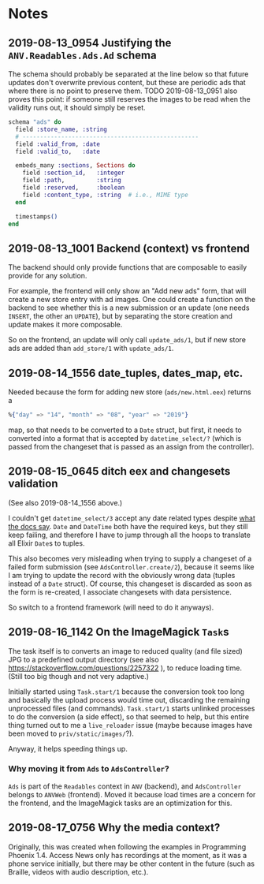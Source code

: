 # Notes

## 2019-08-13_0954 Justifying the `ANV.Readables.Ads.Ad` schema

The  schema  should  probably be  separated  at  the
line below  so that  future updates  don't overwrite
previous content,  but these  are periodic  ads that
where  there  is no  point  to  preserve them.  TODO
2019-08-13_0951 also  proves this point:  if someone
still  reserves  the  images  to be  read  when  the
validity runs out, it should simply be reset.

```elixir
schema "ads" do
  field :store_name, :string
  # --------------------------------------------------
  field :valid_from, :date
  field :valid_to,   :date

  embeds_many :sections, Sections do
    field :section_id,   :integer
    field :path,         :string
    field :reserved,     :boolean
    field :content_type, :string  # i.e., MIME type
  end

  timestamps()
end
```

## 2019-08-13_1001 Backend (context) vs frontend

The backend  should only provide functions  that are
composable to easily provide for any solution.

For example, the frontend will only show an "Add new
ads" form, that  will create a new  store entry with
ad  images.  One  could  create a  function  on  the
backend  to see  whether  this is  a new  submission
or  an  update (one  needs  `INSERT`,  the other  an
`UPDATE`), but by separating  the store creation and
update makes it more composable.

So  on  the  frontend,  an  update  will  only  call
`update_ads/1`, but if new  store ads are added than
`add_store/1` with `update_ads/1`.

## 2019-08-14_1556 date_tuples, dates_map, etc.

Needed  because  the  form   for  adding  new  store
(`ads/new.html.eex`) returns a

```elixir
%{"day" => "14", "month" => "08", "year" => "2019"}
```

map,  so that  needs  to be  converted  to a  `Date`
struct,  but  first,  it  needs  to  converted  into
a  format that  is  accepted by  `datetime_select/?`
(which is  passed from the changeset  that is passed
as an assign from the controller).

## 2019-08-15_0645 ditch eex and changesets validation

(See also 2019-08-14_1556 above.)

I couldn't  get `datetime_select/3` accept  any date
related types despite
[what the docs say](https://hexdocs.pm/phoenix_html/2.13.3/Phoenix.HTML.Form.html#datetime_select/3-supported-date-values).
`Date` and  `DateTime` both have the  required keys,
but they still keep failing, and therefore I have to
jump through  all the hoops to  translate all Elixir
`Date`s to tuples.

This  also becomes  very misleading  when trying  to
supply a changeset of  a failed form submission (see
`AdsController.create/2`), because  it seems  like I
am trying  to update  the record with  the obviously
wrong data  (tuples instead of a  `Date` struct). Of
course, this  changeset is discarded as  soon as the
form is re-created, I associate changesets with data
persistence.

So switch to  a frontend framework (will  need to do
it anyways).

## 2019-08-16_1142 On the ImageMagick `Task`s

The   task   itself   is  to   converts   an   image
to   reduced   quality    (and   file   sized)   JPG
to   a  predefined   output   directory  (see   also
https://stackoverflow.com/questions/2257322   ),  to
reduce loading  time. (Still too big  though and not
very adaptive.)

Initially started  using `Task.start/1`  because the
conversion took  too long  and basically  the upload
process  would time  out,  discarding the  remaining
unprocessed  files  (and  commands).  `Task.start/1`
starts unlinked  processes to  do the  conversion (a
side  effect),  so that  seemed  to  help, but  this
entire  thing turned  out  to  me a  `live_reloader`
issue  (maybe  because  images have  been  moved  to
`priv/static/images/`?).

Anyway, it helps speeding things up.

### Why moving it from `Ads` to `AdsController`?

`Ads` is  part of  the `Readables` context  in `ANV`
(backend), and  `AdsController` belongs  to `ANVWeb`
(frontend).  Moved  it  because  load  times  are  a
concern for the frontend,  and the ImageMagick tasks
are an optimization for this.

## 2019-08-17_0756 Why the media context?

Originally,  this  was  created when  following  the
examples  in Programming  Phoenix  1.4. Access  News
only has recordings at the moment, as it was a phone
service initially, but there may be other content in
the  future  (such  as Braille,  videos  with  audio
description, etc.).


